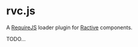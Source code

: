 rvc.js
======

A [RequireJS](requirejs.org) loader plugin for [Ractive](http://ractivejs.org) components.

TODO...
